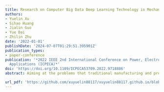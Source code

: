 ```yaml
---
title: Research on Computer Big Data Deep Learning Technology in Mechanical Processing
authors:
- Yuelin Xu
- Sihao Huang
- Jialin Guo
- Yue Dai
- Zhilin Zhu
date: '2022-01-01'
publishDate: '2024-07-07T01:29:51.395901Z'
publication_types:
- paper-conference
publication: '*2022 IEEE 2nd International Conference on Power, Electronics and Computer
  Applications (ICPECA)*'
doi: 'https://doi.org/10.1109/ICPECA53709.2022.9718886'
abstract: Aiming at the problems that traditional manufacturing and processing equipment is not closely related to data and information in the production and processing process, and the use and maintenance of equipment relies on manual experience, a new method of equipment intelligence is proposed. There are faults in motor manufacturing during machining. Based on the non-stationary and non-linear nature of the motor signal itself, combined with the characteristics of large amount of motor monitoring data and the advantages of deep learning methods in target recognition, this paper proposes a fault diagnosis method for motor machining based on deep learning.

url_pdf: 'https://github.com/xuyuelin88117/xuyuelin88117.github.io/blob/main/content/publication/xu-2022-research/Research_on_Computer_Big_Data_Deep_Learning_Technology_in_Mechanical_Processing.pdf'
---
```

